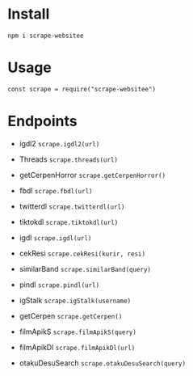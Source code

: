 # Install
`npm i scrape-websitee`

# Usage
`const scrape = require("scrape-websitee")`

# Endpoints
- igdl2
`scrape.igdl2(url)`

- Threads
`scrape.threads(url)`

- getCerpenHorror
`scrape.getCerpenHorror()`

- fbdl
`scrape.fbdl(url)`

- twitterdl
`scrape.twitterdl(url)`

- tiktokdl
`scrape.tiktokdl(url)`

- igdl
`scrape.igdl(url)`

- cekResi
`scrape.cekResi(kurir, resi)`

- similarBand
`scrape.similarBand(query)`

- pindl
`scrape.pindl(url)`

- igStalk
`scrape.igStalk(username)`

- getCerpen
`scrape.getCerpen()`

- filmApikS
`scrape.filmApikS(query)`

- filmApikDl
`scrape.filmApikDl(url)`

- otakuDesuSearch
`scrape.otakuDesuSearch(query)`

